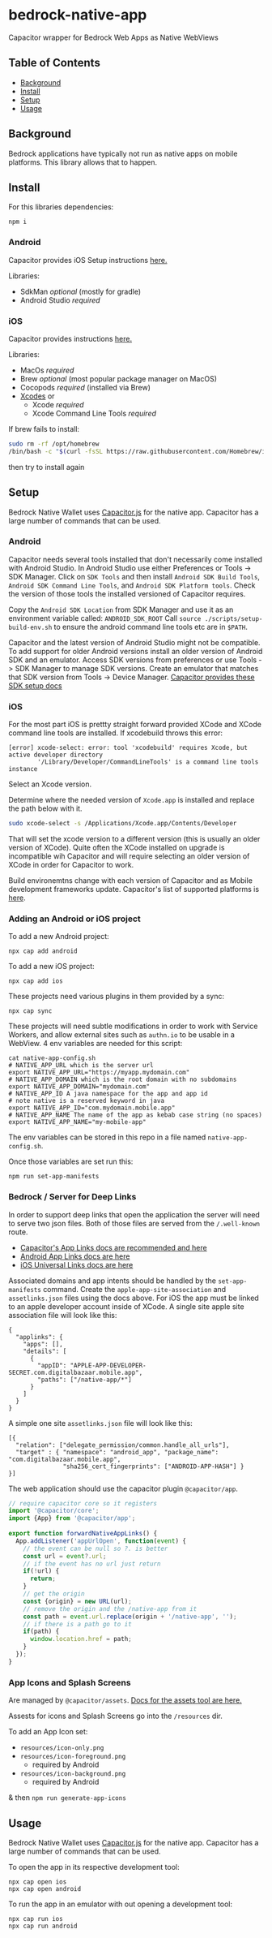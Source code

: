 # bedrock-native-app
Capacitor wrapper for Bedrock Web Apps as Native WebViews

## Table of Contents

- [Background](#background)
- [Install](#install)
- [Setup](#setup)
- [Usage](#usage)


## Background
Bedrock applications have typically not run as native apps on mobile platforms.
This library allows that to happen.

## Install
For this libraries dependencies:
```
npm i
```

### Android
Capacitor provides iOS Setup instructions [here.](https://capacitorjs.com/docs/getting-started/environment-setup#ios-requirements)

Libraries:
- SdkMan *optional* (mostly for gradle)
- Android Studio *required*

### iOS

Capacitor provides instructions [here.](https://capacitorjs.com/docs/getting-started/environment-setup#homebrew)

Libraries:
- MacOs *required*
- Brew *optional* (most popular package manager on MacOS)
- Cocopods *required* (installed via Brew)
- [Xcodes](https://github.com/RobotsAndPencils/xcodes) or
    - Xcode *required*
    - Xcode Command Line Tools *required*

If brew fails to install:

```sh
sudo rm -rf /opt/homebrew
/bin/bash -c "$(curl -fsSL https://raw.githubusercontent.com/Homebrew/install/HEAD/uninstall.sh)"
```
then try to install again



## Setup
Bedrock Native Wallet uses [Capacitor.js](https://capacitorjs.com/docs/) for the native app.
Capacitor has a large number of commands that can be used.

### Android
Capacitor needs several tools installed that don't necessarily come installed with Android Studio.
In Android Studio use either Preferences or Tools -> SDK Manager.
Click on `SDK Tools` and then install `Android SDK Build Tools`, `Android SDK Command Line Tools`,
and `Android SDK Platform tools`. Check the version of those tools the installed versioned of Capacitor requires.

Copy the `Android SDK Location` from SDK Manager and use it as an environment variable called: `ANDROID_SDK_ROOT`
Call `source ./scripts/setup-build-env.sh` to ensure the android command line tools etc are in `$PATH`.

Capacitor and the latest version of Android Studio might not be compatible.
To add support for older Android versions install an older version of Android SDK and an emulator.
Access SDK versions from preferences or use Tools -> SDK Manager to manage SDK versions.
Create an emulator that matches that SDK version from Tools -> Device Manager.
[Capacitor provides these SDK setup docs](https://capacitorjs.com/docs/getting-started/environment-setup#android-sdk)

### iOS
For the most part iOS is prettty straight forward provided XCode and XCode command line tools are installed.
If xcodebuild throws this error:

```
[error] xcode-select: error: tool 'xcodebuild' requires Xcode, but active developer directory
        '/Library/Developer/CommandLineTools' is a command line tools instance
```

Select an Xcode version.

Determine where the needed version of `Xcode.app` is installed and replace the path below with it. 
```sh
sudo xcode-select -s /Applications/Xcode.app/Contents/Developer
```

That will set the xcode version to a different version (this is usually an older version of XCode).
Quite often the XCode installed on upgrade is incompatible wih Capacitor and will require selecting
an older version of XCode in order for Capacitor to work.

Build environemtns change with each version of Capacitor and as Mobile development
frameworks update. Capacitor's list of  supported platforms is [here](https://capacitorjs.com/docs/getting-started/faqs#official-platforms).


### Adding an Android or iOS project

To add a new Android project:
```
npx cap add android
```

To add a new iOS project:
```
npx cap add ios
```

These projects need various plugins in them provided by a sync:

```
npx cap sync
```

These projects will need subtle modifications in order to work with Service Workers,
and allow external sites such as `authn.io` to be usable in a WebView.
4 env variables are needed for this script:
```
cat native-app-config.sh
# NATIVE_APP_URL which is the server url
export NATIVE_APP_URL="https://myapp.mydomain.com"
# NATIVE_APP_DOMAIN which is the root domain with no subdomains
export NATIVE_APP_DOMAIN="mydomain.com"
# NATIVE_APP_ID A java namespace for the app and app id
# note native is a reserved keyword in java
export NATIVE_APP_ID="com.mydomain.mobile.app"
# NATIVE_APP_NAME The name of the app as kebab case string (no spaces)
export NATIVE_APP_NAME="my-mobile-app"
```

The env variables can be stored in this repo in a file named `native-app-config.sh`.

Once those variables are set run this:
```
npm run set-app-manifests
```

### Bedrock / Server for Deep Links
In order to support deep links that open the application the server will need to serve two json files.
Both of those files are served from the `/.well-known` route.

- [Capacitor's App Links docs are recommended and here](https://capacitorjs.com/docs/guides/deep-links)
- [Android App Links docs are here](https://developer.android.com/training/app-links/verify-android-applinks#multi-site)
- [iOS Universal Links docs are here](https://developer.apple.com/documentation/xcode/supporting-associated-domains?language=objc)

Associated domains and app intents should be handled by the `set-app-manifests` command.
Create the `apple-app-site-association` and `assetlinks.json` files using the docs above.
For iOS the app must be linked to an apple developer account inside of XCode.
A single site apple site association file will look like this:
```
{
  "applinks": {
    "apps": [],
    "details": [
      {
        "appID": "APPLE-APP-DEVELOPER-SECRET.com.digitalbazaar.mobile.app",
        "paths": ["/native-app/*"]
      }
    ]
  }
}
```
A simple one site `assetlinks.json` file will look like this:
```
[{
  "relation": ["delegate_permission/common.handle_all_urls"],
  "target" : { "namespace": "android_app", "package_name": "com.digitalbazaar.mobile.app",
               "sha256_cert_fingerprints": ["ANDROID-APP-HASH"] }
}]
```
The web application should use the capacitor plugin `@capacitor/app`.

```js
// require capacitor core so it registers
import '@capacitor/core';
import {App} from '@capacitor/app';
 
export function forwardNativeAppLinks() {
  App.addListener('appUrlOpen', function(event) {
    // the event can be null so ?. is better
    const url = event?.url;
    // if the event has no url just return
    if(!url) {
      return;
    }
    // get the origin
    const {origin} = new URL(url);
    // remove the origin and the /native-app from it
    const path = event.url.replace(origin + '/native-app', '');
    // if there is a path go to it
    if(path) {
      window.location.href = path;
    }
  });
}
```

### App Icons and Splash Screens
Are managed by `@capacitor/assets`. [Docs for the assets tool are here.](https://capacitorjs.com/docs/guides/splash-screens-and-icons)

Assests for icons and Splash Screens go into the `/resources` dir.

To add an App Icon set:
- `resources/icon-only.png`
- `resources/icon-foreground.png`
  - required by Android
- `resources/icon-background.png`
  - required by Android

& then `npm run generate-app-icons`

## Usage
Bedrock Native Wallet uses [Capacitor.js](https://capacitorjs.com/docs/) for the native app.
Capacitor has a large number of commands that can be used.

To open the app in its respective development tool:
```
npx cap open ios
npx cap open android
```

To run the app in an emulator with out opening a development tool:
```
npx cap run ios
npx cap run android
```
